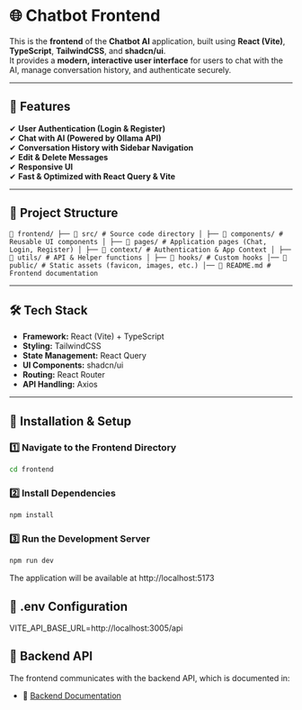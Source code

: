 # 🌐 Chatbot Frontend

This is the **frontend** of the **Chatbot AI** application, built using **React (Vite)**,
**TypeScript**, **TailwindCSS**, and **shadcn/ui**.  
It provides a **modern, interactive user interface** for users to chat with the AI, manage
conversation history, and authenticate securely.

---

## 🚀 Features

✔ **User Authentication (Login & Register)**  
✔ **Chat with AI (Powered by Ollama API)**  
✔ **Conversation History with Sidebar Navigation**  
✔ **Edit & Delete Messages**  
✔ **Responsive UI**  
✔ **Fast & Optimized with React Query & Vite**

---

## 📂 Project Structure

```
📂 frontend/ ├── 📂 src/ # Source code directory │ ├── 📂 components/ # Reusable UI components │ ├── 📂 pages/ # Application pages (Chat, Login, Register) │ ├── 📂 context/ # Authentication & App Context │ ├── 📂 utils/ # API & Helper functions │ ├── 📂 hooks/ # Custom hooks │── 📂 public/ # Static assets (favicon, images, etc.) │── 📜 README.md # Frontend documentation
```

---

## 🛠 Tech Stack

- **Framework:** React (Vite) + TypeScript
- **Styling:** TailwindCSS
- **State Management:** React Query
- **UI Components:** shadcn/ui
- **Routing:** React Router
- **API Handling:** Axios

---

## 🔧 Installation & Setup

### 1️⃣ **Navigate to the Frontend Directory**

```sh
cd frontend
```

### 2️⃣ **Install Dependencies**

```sh
npm install
```

### 3️⃣ **Run the Development Server**

```sh
npm run dev
```

The application will be available at http://localhost:5173

## 📂 .env Configuration

VITE_API_BASE_URL=http://localhost:3005/api

## 📘 Backend API

The frontend communicates with the backend API, which is documented in:

- 📂 [Backend Documentation](../backend/README.md)
